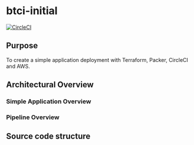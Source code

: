 # btci-initial
[![CircleCI](https://circleci.com/gh/twade01/btci-initial.svg?style=svg)](https://circleci.com/gh/twade01/btci-initial)

## Purpose
To create a simple application deployment with Terraform, Packer, CircleCI and AWS.

## Architectural Overview
### Simple Application Overview
[logo]: https://github.com/twade01/btci-initial/images/6bab45de-8dcb-4f12-b593-bbe831d4050e.png "Simple Overview"
### Pipeline Overview
[logo]: https://github.com/twade01/btci-initial/images/circleci-project.png "Simple Overview"

## Source code structure

## 


